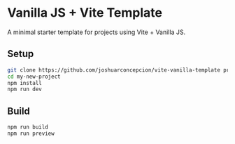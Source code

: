 # Vanilla JS + Vite Template

A minimal starter template for projects using Vite + Vanilla JS.

## Setup
```bash
git clone https://github.com/joshuarconcepcion/vite-vanilla-template project-name
cd my-new-project
npm install
npm run dev
```

## Build
```bash
npm run build
npm run preview
```


